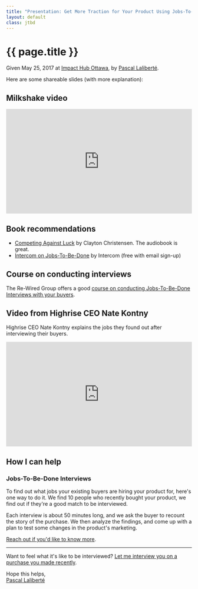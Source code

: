 ```yaml
---
title: "Presentation: Get More Traction for Your Product Using Jobs-To-Be-Done"
layout: default
class: jtbd
---
```


# {{ page.title }}

Given May 25, 2017 at [Impact Hub Ottawa](http://ottawa.impacthub.net), by [Pascal Laliberté](/).

Here are some shareable slides (with more explanation):

<script async class="speakerdeck-embed" data-id="c12ab323098d4e039b3c1e739ed909d7" data-ratio="1.77777777777778" src="//speakerdeck.com/assets/embed.js"></script>

## Milkshake video

<div style="position:relative;height:0;padding-bottom:56.25%"><iframe width="560" height="315" src="https://www.youtube.com/embed/VmbSpTJXozk" frameborder="0" style="position:absolute;width:100%;height:100%;left:0" allowfullscreen></iframe></div>

## Book recommendations

* [Competing Against Luck](https://www.goodreads.com/book/show/29100334-competing-against-luck) by Clayton Christensen. The audiobook is great.
* [Intercom on Jobs-To-Be-Done](https://www.intercom.com/books/jobs-to-be-done) by Intercom (free with email sign-up)

## Course on conducting interviews

The Re-Wired Group offers a good [course on conducting Jobs-To-Be-Done Interviews with your buyers](http://learn.jobstobedone.org).

## Video from Highrise CEO Nate Kontny

Highrise CEO Nate Kontny explains the jobs they found out after interviewing their buyers.

<div style="position:relative;height:0;padding-bottom:56.25%"><iframe src="https://www.youtube.com/embed/Z-7GEknm6Q8?ecver=2" width="640" height="360" frameborder="0" style="position:absolute;width:100%;height:100%;left:0" allowfullscreen></iframe></div>

## How I can help

### Jobs-To-Be-Done Interviews

To find out what jobs your existing buyers are hiring your product for, here's one way to do it. We find 10 people who recently bought your product, we find out if they're a good match to be interviewed.

Each interview is about 50 minutes long, and we ask the buyer to recount the story of the purchase. We then analyze the findings, and come up with a plan to test some changes in the product's marketing.

[Reach out if you'd like to know more](mailto:pascal@pascallaliberte.me).

---

Want to feel what it's like to be interviewed? [Let me interview you on a purchase you made recently](/jtbd/purchase-interview/).


Hope this helps,  
[Pascal Laliberté](/)
